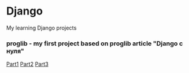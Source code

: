 # Django
My learning Django projects 

### proglib - my first project based on proglib article "Django с нуля"
<a href="https://proglib.io/p/django-s-nulya-chast-1-pishem-mnogopolzovatelskiy-blog-dlya-kluba-lyubiteley-zadach-python-2022-06-06" target="_blank">Part1</a>
<a href="https://proglib.io/p/django-s-nulya-chast-2-registraciya-avtorizaciya-ogranichenie-dostupa-2022-06-08" target="_blank">Part2</a>
<a href="https://proglib.io/p/django-s-nulya-chast-3-sozdanie-profiley-szhatie-izobrazheniy-crud-i-paginaciya-2022-06-10" target="_blank">Part3</a>
